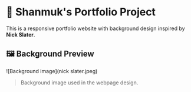 # 🎨 Shanmuk's Portfolio Project

This is a responsive portfolio website with background design inspired by **Nick Slater**.

## 🖼️ Background Preview

![Background image](nick slater.jpeg)

> Background image used in the webpage design.

